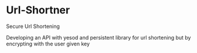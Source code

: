# Url-Shortner
Secure Url Shortening


Developing an API with yesod and persistent library for url shortening but by encrypting with the user given key

